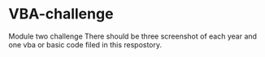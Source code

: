 # VBA-challenge
Module two challenge 
There should be three screenshot of each year and one vba or basic code filed in this respostory.
